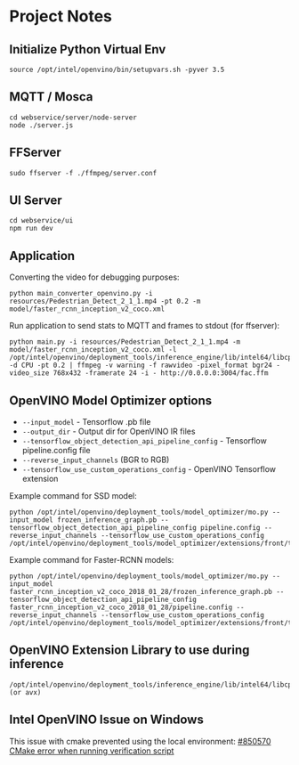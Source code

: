 # Project Notes

## Initialize Python Virtual Env
```commandline
source /opt/intel/openvino/bin/setupvars.sh -pyver 3.5
```

## MQTT / Mosca
```commandline
cd webservice/server/node-server
node ./server.js
```

## FFServer
```commandline
sudo ffserver -f ./ffmpeg/server.conf
```


## UI Server
```commandline
cd webservice/ui
npm run dev
```

## Application
Converting the video for debugging purposes:
```commandline
python main_converter_openvino.py -i resources/Pedestrian_Detect_2_1_1.mp4 -pt 0.2 -m model/faster_rcnn_inception_v2_coco.xml 
```

Run application to send stats to MQTT and frames to stdout (for ffserver): 
```commandline
python main.py -i resources/Pedestrian_Detect_2_1_1.mp4 -m model/faster_rcnn_inception_v2_coco.xml -l /opt/intel/openvino/deployment_tools/inference_engine/lib/intel64/libcpu_extension_sse4.so -d CPU -pt 0.2 | ffmpeg -v warning -f rawvideo -pixel_format bgr24 -video_size 768x432 -framerate 24 -i - http://0.0.0.0:3004/fac.ffm
```

## OpenVINO Model Optimizer options
 
* `--input_model` - Tensorflow .pb file 
* `--output_dir` - Output dir for OpenVINO IR files
* `--tensorflow_object_detection_api_pipeline_config` - Tensorflow pipeline.config file 
* `--reverse_input_channels` (BGR to RGB)
* `--tensorflow_use_custom_operations_config` - OpenVINO Tensorflow extension

Example command for SSD model:     
```commandline
python /opt/intel/openvino/deployment_tools/model_optimizer/mo.py --input_model frozen_inference_graph.pb --tensorflow_object_detection_api_pipeline_config pipeline.config --reverse_input_channels --tensorflow_use_custom_operations_config /opt/intel/openvino/deployment_tools/model_optimizer/extensions/front/tf/ssd_v2_support.json
```
Example command for Faster-RCNN models: 
```commandline
python /opt/intel/openvino/deployment_tools/model_optimizer/mo.py --input_model faster_rcnn_inception_v2_coco_2018_01_28/frozen_inference_graph.pb --tensorflow_object_detection_api_pipeline_config faster_rcnn_inception_v2_coco_2018_01_28/pipeline.config --reverse_input_channels --tensorflow_use_custom_operations_config /opt/intel/openvino/deployment_tools/model_optimizer/extensions/front/tf/faster_rcnn_support.json
```

## OpenVINO Extension Library to use during inference
```
/opt/intel/openvino/deployment_tools/inference_engine/lib/intel64/libcpu_extension_sse4.so (or avx)
```

## Intel OpenVINO Issue on Windows 
This issue with cmake prevented using the local environment: 
[#850570 CMake error when running verification script](https://software.intel.com/en-us/forums/intel-distribution-of-openvino-toolkit/topic/850570)



